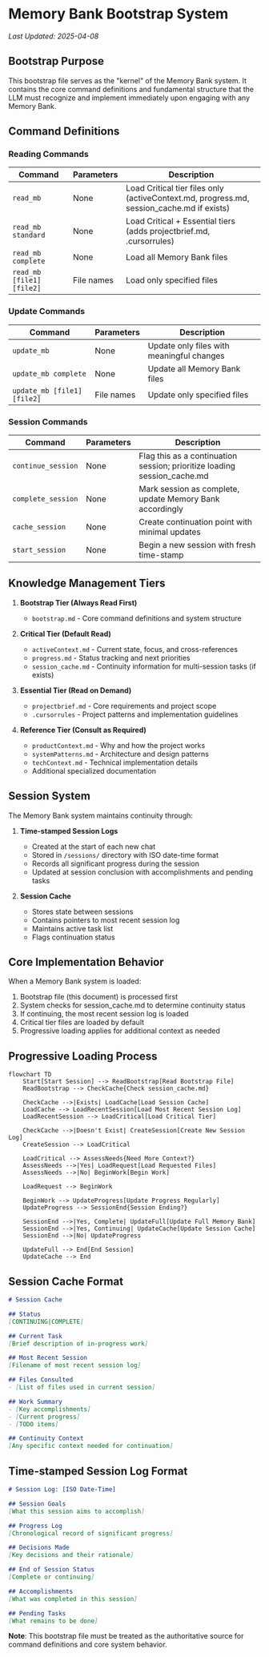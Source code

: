 # Memory Bank Bootstrap System

*Last Updated: 2025-04-08*

## Bootstrap Purpose

This bootstrap file serves as the "kernel" of the Memory Bank system. It contains the core command definitions and fundamental structure that the LLM must recognize and implement immediately upon engaging with any Memory Bank.

## Command Definitions

### Reading Commands

| Command | Parameters | Description |
|---------|------------|-------------|
| `read_mb` | None | Load Critical tier files only (activeContext.md, progress.md, session_cache.md if exists) |
| `read_mb standard` | None | Load Critical + Essential tiers (adds projectbrief.md, .cursorrules) |
| `read_mb complete` | None | Load all Memory Bank files |
| `read_mb [file1] [file2]` | File names | Load only specified files |

### Update Commands

| Command | Parameters | Description |
|---------|------------|-------------|
| `update_mb` | None | Update only files with meaningful changes |
| `update_mb complete` | None | Update all Memory Bank files |
| `update_mb [file1] [file2]` | File names | Update only specified files |

### Session Commands

| Command | Parameters | Description |
|---------|------------|-------------|
| `continue_session` | None | Flag this as a continuation session; prioritize loading session_cache.md |
| `complete_session` | None | Mark session as complete, update Memory Bank accordingly |
| `cache_session` | None | Create continuation point with minimal updates |
| `start_session` | None | Begin a new session with fresh time-stamp |

## Knowledge Management Tiers

1. **Bootstrap Tier (Always Read First)**
   - `bootstrap.md` - Core command definitions and system structure

2. **Critical Tier (Default Read)**
   - `activeContext.md` - Current state, focus, and cross-references
   - `progress.md` - Status tracking and next priorities
   - `session_cache.md` - Continuity information for multi-session tasks (if exists)

3. **Essential Tier (Read on Demand)**
   - `projectbrief.md` - Core requirements and project scope
   - `.cursorrules` - Project patterns and implementation guidelines

4. **Reference Tier (Consult as Required)**
   - `productContext.md` - Why and how the project works
   - `systemPatterns.md` - Architecture and design patterns
   - `techContext.md` - Technical implementation details
   - Additional specialized documentation

## Session System

The Memory Bank system maintains continuity through:

1. **Time-stamped Session Logs**
   - Created at the start of each new chat
   - Stored in `/sessions/` directory with ISO date-time format
   - Records all significant progress during the session
   - Updated at session conclusion with accomplishments and pending tasks

2. **Session Cache**
   - Stores state between sessions
   - Contains pointers to most recent session log
   - Maintains active task list
   - Flags continuation status

## Core Implementation Behavior

When a Memory Bank system is loaded:

1. Bootstrap file (this document) is processed first
2. System checks for session_cache.md to determine continuity status
3. If continuing, the most recent session log is loaded
4. Critical tier files are loaded by default
5. Progressive loading applies for additional context as needed

## Progressive Loading Process

```
flowchart TD
    Start[Start Session] --> ReadBootstrap[Read Bootstrap File]
    ReadBootstrap --> CheckCache{Check session_cache.md}
    
    CheckCache -->|Exists| LoadCache[Load Session Cache]
    LoadCache --> LoadRecentSession[Load Most Recent Session Log]
    LoadRecentSession --> LoadCritical[Load Critical Tier]
    
    CheckCache -->|Doesn't Exist| CreateSession[Create New Session Log]
    CreateSession --> LoadCritical
    
    LoadCritical --> AssessNeeds{Need More Context?}
    AssessNeeds -->|Yes| LoadRequest[Load Requested Files]
    AssessNeeds -->|No| BeginWork[Begin Work]
    
    LoadRequest --> BeginWork
    
    BeginWork --> UpdateProgress[Update Progress Regularly]
    UpdateProgress --> SessionEnd{Session Ending?}
    
    SessionEnd -->|Yes, Complete| UpdateFull[Update Full Memory Bank]
    SessionEnd -->|Yes, Continuing| UpdateCache[Update Session Cache]
    SessionEnd -->|No| UpdateProgress
    
    UpdateFull --> End[End Session]
    UpdateCache --> End
```

## Session Cache Format

```markdown
# Session Cache

## Status
[CONTINUING|COMPLETE]

## Current Task
[Brief description of in-progress work]

## Most Recent Session
[Filename of most recent session log]

## Files Consulted
- [List of files used in current session]

## Work Summary
- [Key accomplishments]
- [Current progress]
- [TODO items]

## Continuity Context
[Any specific context needed for continuation]
```

## Time-stamped Session Log Format

```markdown
# Session Log: [ISO Date-Time]

## Session Goals
[What this session aims to accomplish]

## Progress Log
[Chronological record of significant progress]

## Decisions Made
[Key decisions and their rationale]

## End of Session Status
[Complete or continuing]

## Accomplishments
[What was completed in this session]

## Pending Tasks
[What remains to be done]
```

**Note**: This bootstrap file must be treated as the authoritative source for command definitions and core system behavior.
